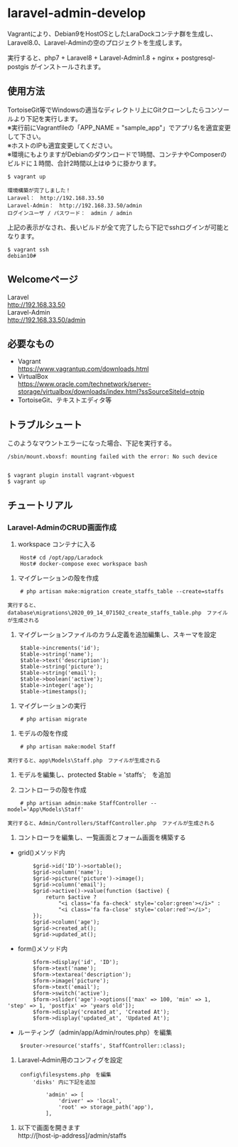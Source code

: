 # laravel-admin-develop  
Vagrantにより、Debian9をHostOSとしたLaraDockコンテナ群を生成し、Laravel8.0、Laravel-Adminの空のプロジェクトを生成します。  
  
実行すると、php7 + Laravel8 + Laravel-Admin1.8 + nginx + postgresql-postgis がインストールされます。


## 使用方法
TortoiseGit等でWindowsの適当なディレクトリ上にGitクローンしたらコンソールより下記を実行します。  
※実行前にVagrantfileの「APP_NAME = "sample_app"」でアプリ名を適宜変更して下さい。  
※ホストのIPも適宜変更してください。  
※環境にもよりますがDebianのダウンロードで1時間、コンテナやComposerのビルドに１時間、合計2時間以上はゆうに掛かります。  
```
$ vagrant up
```
```
環境構築が完了しました！  
Laravel：　http://192.168.33.50  
Laravel-Admin：　http://192.168.33.50/admin  
ログインユーザ / パスワード：　admin / admin  

```
上記の表示がなされ、長いビルドが全て完了したら下記でsshログインが可能となります。
```
$ vagrant ssh
debian10# 
```
## Welcomeページ
Laravel  
http://192.168.33.50  
Laravel-Admin  
http://192.168.33.50/admin  

## 必要なもの
* Vagrant  
https://www.vagrantup.com/downloads.html
* VirtualBox  
https://www.oracle.com/technetwork/server-storage/virtualbox/downloads/index.html?ssSourceSiteId=otnjp
* TortoiseGit、テキストエディタ等

## トラブルシュート
このようなマウントエラーになった場合、下記を実行する。  

    /sbin/mount.vboxsf: mounting failed with the error: No such device


    $ vagrant plugin install vagrant-vbguest
    $ vagrant up
  


## チュートリアル
### Laravel-AdminのCRUD画面作成  
1. workspace コンテナに入る
```
	Host# cd /opt/app/Laradock
	Host# docker-compose exec workspace bash
```
1. マイグレーションの殻を作成
```
    # php artisan make:migration create_staffs_table --create=staffs
```    
    実行すると、database\migrations\2020_09_14_071502_create_staffs_table.php　ファイルが生成される

1. マイグレーションファイルのカラム定義を追加編集し、スキーマを設定
```
	$table->increments('id');
	$table->string('name');
	$table->text('description');
	$table->string('picture');
	$table->string('email');
	$table->boolean('active');
	$table->integer('age');
	$table->timestamps();
```

1. マイグレーションの実行
```
	# php artisan migrate
```

1. モデルの殻を作成
```
	# php artisan make:model Staff
```
    実行すると、app\Models\Staff.php　ファイルが生成される

1. モデルを編集し、protected $table = 'staffs';　を追加

1. コントローラの殻を作成
```
    # php artisan admin:make StaffController --model='App\Models\Staff'
```
    実行すると、Admin/Controllers/StaffController.php　ファイルが生成される

1. コントローラを編集し、一覧画面とフォーム画面を構築する

  * grid()メソッド内
```
	    $grid->id('ID')->sortable();
	    $grid->column('name');
	    $grid->picture('picture')->image();
	    $grid->column('email');
	    $grid->active()->value(function ($active) {
	        return $active ?
	            "<i class='fa fa-check' style='color:green'></i>" :
	            "<i class='fa fa-close' style='color:red'></i>";
	    });
	    $grid->column('age');
	    $grid->created_at();
	    $grid->updated_at();
```
  * form()メソッド内
```
        $form->display('id', 'ID');
        $form->text('name');
        $form->textarea('description');
        $form->image('picture');
        $form->text('email');
        $form->switch('active');
        $form->slider('age')->options(['max' => 100, 'min' => 1, 'step' => 1, 'postfix' => 'years old']);
        $form->display('created_at', 'Created At');
        $form->display('updated_at', 'Updated At');
```
  * ルーティング（admin/app/Admin/routes.php）を編集
```
    $router->resource('staffs', StaffController::class);
```
1. Laravel-Admin用のコンフィグを設定
```
	config\filesystems.php　を編集
	    'disks' 内に下記を追加
	
	        'admin' => [
	            'driver' => 'local',
	            'root' => storage_path('app'),
	        ],
```
1. 以下で画面を開きます  
	http://[host-ip-address]/admin/staffs
  
  
